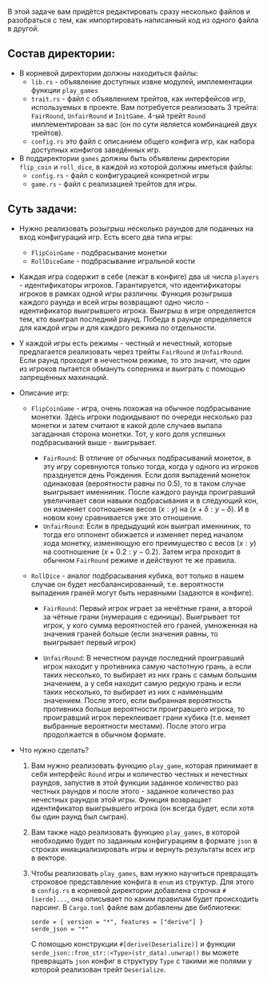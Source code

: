 В этой задаче вам придётся редактировать сразу несколько файлов и разобраться с тем, как импортировать написанный код из одного файла в другой.

## Состав директории:
* В корневой директории должны находиться файлы:
  * `lib.rs` - объявление доступных извне модулей, имплементации функции `play_games`
  * `trait.rs` - файл с объявлением трейтов, как интерфейсов игр, используемых в проекте. Вам потребуется реализовать 3 трейта: `FairRound`, `UnfairRound` и `InitGame`. 4-ый трейт `Round` имплементирован за вас (он по сути является комбинацией двух трейтов).
  * `config.rs` это файл с описанием общего конфига игр, как набора доступных конфигов заведённых игр.
* В поддиректории `games` должны быть объявлены директории `flip_coin` и `roll_dice`, в каждой из которой должны иметься файлы:
  * `config.rs` - файл с конфигурацией конкретной игры
  * `game.rs` - файл с реализацией трейтов для игры.   

## Суть задачи:
  * Нужно реализовать розыгрыш несколько раундов для поданных на вход конфигураций игр. Есть всего два типа игры:
    * `FlipCoinGame` - подбрасывание монетки
    * `RollDiceGame` - подбрасывание игральной кости

  * Каждая игра содержит в себе (лежат в конфиге) два `u8` числа `players` - идентификаторы игроков. Гарантируется, что идентификаторы игроков в рамках одной игры различны. Функция розыгрыша каждого раунда и всей игры возвращают одно число - идентификатор выигрывшего игрока. Выигрыш в игре определяется тем, кто выиграл последний раунд. Победа в раунде определяется для каждой игры и для каждого режима по отдельности.
  * У каждой игры есть режимы - честный и нечестный, которые предлагается реализовать через трейты `FairRound` и `UnfairRound`. Если раунд проходит в нечестном режиме, то это значит, что один из игроков пытается обмануть соперника и выиграть с помощью запрещённых махинаций.
  * Описание игр:
    * `FlipCoinGame` - игра, очень похожая на обычное подбрасывание монетки. Здесь игроки подкидывают по очереди несколько раз монетки и затем считают в какой доле случаев выпала загаданная сторона монетки. Тот, у кого доля успешных подбрасываний выше - выигрывает.
  
      - `FairRound`:
        В отличие от обычных подбрасываний монеток, в эту игру соревнуются только тогда, когда у одного из игроков празднуется день Рождения. Если доля выпадений монеток одинаковая (вероятности равны по 0.5), то в таком случае выигрывает именниник. После каждого раунда проигравший увеличивает свои навыки подбрасывания и в следующий кон, он изменяет соотношение весов $(x:y)$ на $(x + \delta:y - \delta)$. И в новом кону сравнивается уже это отношение.
      - `UnfairRound`:
        Если в предыдущий кон выиграл именниник, то тогда его оппонент обижается и изменяет перед началом хода монетку, изменяющую его преимущество с весов $(x: y)$ на соотношение $(x + 0.2 : y - 0.2)$. Затем игра проходит в обычном `FairRound` режиме и действуют те же правила.
    * `RollDice` - аналог подбрасывания кубика, вот только в нашем случае он будет несбалансированный, т.е. вероятности выпадения граней могут быть неравными (задаются в конфиге).
      - `FairRound`: 
        Первый игрок играет за нечётные грани, а второй за чётные грани (нумерация с единицы). Выигрывает тот игрок, у кого сумма вероятностей его граней, умноженная на значения граней больше (если значения равны, то выигрывает первый игрок)

      - `UnfairRound`:
        В нечестном раунде последний проигравший игрок находит у противника самую частотную грань, а если таких несколько, то выбирает из них грань с самым большим значением, а у себя находит самую редкую грань и если таких несколько, то выбирает из них с наименьшим значением. После этого, если выбранная вероятность противника больше вероятности проигравшего игрока, то проигравший игрок переклеивает грани кубика (т.е. меняет выбранные вероятности местами). После этого игра продолжается в обычном формате.

  - Что нужно сделать?
    1. Вам нужно реализовать функцию `play_game`, которая принимает в себя интерфейс `Round` игры и количество честных и нечестных раундов, запустив в этой функции заданное количество раз честных раундов и после этого - заданное количество раз нечестных раундов этой игры. Функция возвращает идентификатор выигрывшего игрока (он всегда будет, если хотя бы один раунд был сыгран).

    2. Вам также надо реализовать функцию `play_games`, в которой необходимо будет по заданным конфигурациям в формате `json` в строках иниациализировать игры и вернуть результаты всех игр в векторе.

    3. Чтобы реализовать `play_games`, вам нужно научиться превращать строковое представление конфига в `enum` из структур. Для этого в `config.rs` в корневой директории добавлена строчка `#[serde]...`, она описывает по каким правилам будет происходить парсинг. В `Cargo.toml` файле вам добавлены две библиотеки:
        ```
        serde = { version = "*", features = ["derive"] }
        serde_json = "*"
        ```
        С помощью конструкции `#[derive(Deserialize)]` и функции `serde_json::from_str::<Type>(str_data).unwrap()` вы можете превращать `json` конфиг в структуру `Type` с такими же полями у которой реализован трейт `Deserialize`.
